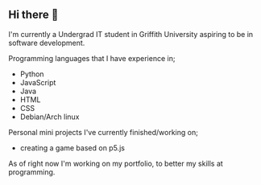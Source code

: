 ## Hi there 👋

I'm currently a Undergrad IT student in Griffith University aspiring to be in software development.

Programming languages that I have experience in;

- Python
- JavaScript
- Java
- HTML
- CSS
- Debian/Arch linux

Personal mini projects I've currently finished/working on;

- creating a game based on p5.js

As of right now I'm working on my portfolio, to better my skills at programming.

<!--
**kegs03/kegs03** is a ✨ _special_ ✨ repository because its `README.md` (this file) appears on your GitHub profile.

Here are some ideas to get you started:

- 🔭 I’m currently working on ...
- 🌱 I’m currently learning ...
- 👯 I’m looking to collaborate on ...
- 🤔 I’m looking for help with ...
- 💬 Ask me about ...
- 📫 How to reach me: ...
- 😄 Pronouns: ...
- ⚡ Fun fact: ...
-->
